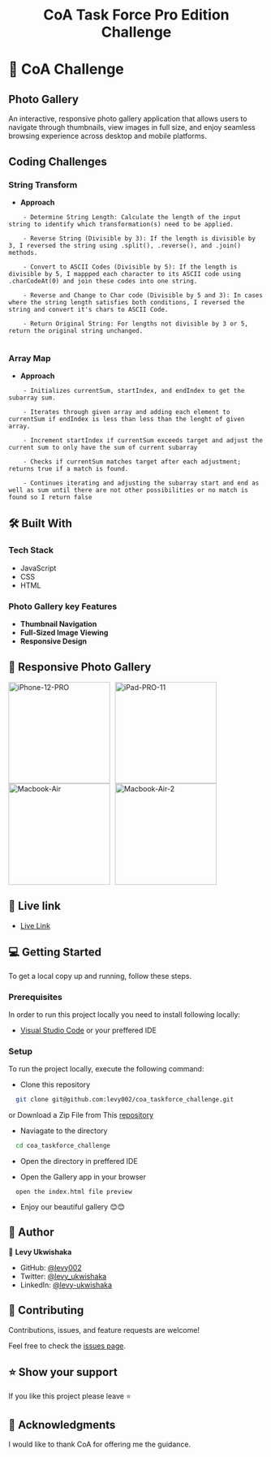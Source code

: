 <div align="center">
  <h1>CoA Task Force Pro Edition Challenge</h1>

</div>

# 📖 CoA Challenge <a name="about-project"></a>
## Photo Gallery

An interactive, responsive photo gallery application that allows users to navigate through thumbnails, view images in full size, and enjoy seamless browsing experience across desktop and mobile platforms.

## Coding Challenges
### String Transform
 - **Approach**
```
    - Determine String Length: Calculate the length of the input string to identify which transformation(s) need to be applied.

    - Reverse String (Divisible by 3): If the length is divisible by 3, I reversed the string using .split(), .reverse(), and .join() methods.

    - Convert to ASCII Codes (Divisible by 5): If the length is divisible by 5, I mappped each character to its ASCII code using .charCodeAt(0) and join these codes into one string.

    - Reverse and Change to Char code (Divisible by 5 and 3): In cases where the string length satisfies both conditions, I reversed the string and convert it's chars to ASCII Code.

    - Return Original String: For lengths not divisible by 3 or 5, return the original string unchanged. 
    
```


### Array Map
- **Approach**
```
    - Initializes currentSum, startIndex, and endIndex to get the subarray sum.

    - Iterates through given array and adding each element to currentSum if endIndex is less than less than the lenght of given array.

    - Increment startIndex if currentSum exceeds target and adjust the current sum to only have the sum of current subarray

    - Checks if currentSum matches target after each adjustment; returns true if a match is found.

    - Continues iterating and adjusting the subarray start and end as well as sum until there are not other possibilities or no match is found so I return false
```

## 🛠 Built With <a name="built-with"></a>

### Tech Stack <a name="tech-stack"></a>

  <ul>
    <li>JavaScript</li>
     <li>CSS</li>
      <li>HTML</li>
  </ul>

<!-- Features -->

### Photo Gallery key Features <a name="key-features"></a>

- **Thumbnail Navigation**
- **Full-Sized Image Viewing**
- **Responsive Design**

<div>
    
</div>

<!-- Photo Gallery -->

## 🚀 Responsive Photo Gallery

<div style="display: flex; flex-wrap: wrap;">
    <img src="https://github.com/levy002/coa_taskforce_challenge/assets/87197412/ebfcc550-08c2-4fe5-b729-834324cad4aa" alt="iPhone-12-PRO" height="200px" style="margin-right: 10px;">
    <img src="https://github.com/levy002/coa_taskforce_challenge/assets/87197412/c1cb7d67-8ab9-424d-831d-e436c7a18c39" alt="iPad-PRO-11" height="200px">
</div>

<div style="display: flex; flex-wrap: wrap;">
    <img src="https://github.com/levy002/coa_taskforce_challenge/assets/87197412/6b61d057-f229-41c2-b1a8-041d9f1fa62e" alt="Macbook-Air" height="200px" style="margin-right: 10px;">
    <img src="https://github.com/levy002/coa_taskforce_challenge/assets/87197412/22e7b745-700c-4272-bb6f-67515515728f" alt="Macbook-Air-2" height="200px">
</div>



<!-- LIVE DEMO -->

## 🚀 Live link <a name="live-demo"></a>

- [Live Link](https://levy-coa-challenge.netlify.app/)

<!-- GETTING STARTED -->

## 💻 Getting Started <a name="getting-started"></a>

To get a local copy up and running, follow these steps.

### Prerequisites

In order to run this project locally you need to install following locally:

- [Visual Studio Code](https://code.visualstudio.com/) or your preffered IDE

### Setup

To run the project locally, execute the following command:

- Clone this repository

``` sh 
  git clone git@github.com:levy002/coa_taskforce_challenge.git
``` 
or Download a Zip File from This [repository](https://github.com/levy002/coa_taskforce_challenge)

- Naviagate to the directory

``` sh 
  cd coa_taskforce_challenge
```

- Open the directory in preffered IDE

- Open the Gallery app in your browser

```
  open the index.html file preview
```

- Enjoy our beautiful gallery 😊😊
<!-- AUTHORS -->

## 👤 Author <a name="authors"></a>

👤 **Levy Ukwishaka**

- GitHub: [@levy002](https://github.com/levy002)
- Twitter: [@levy_ukwishaka](https://twitter.com/levy_ukwishaka)
- LinkedIn: [@levy-ukwishaka](https://www.linkedin.com/in/levy-ukwishaka/)

<!-- CONTRIBUTING -->

## 🤝 Contributing <a name="contributing"></a>

Contributions, issues, and feature requests are welcome!

Feel free to check the [issues page](../../issues/).

<!-- SUPPORT -->

## ⭐️ Show your support <a name="support"></a>

If you like this project please leave ⭐️ 

<!-- ACKNOWLEDGEMENTS -->

## 🙏 Acknowledgments <a name="acknowledgements"></a>

I would like to thank CoA for offering me the guidance.

